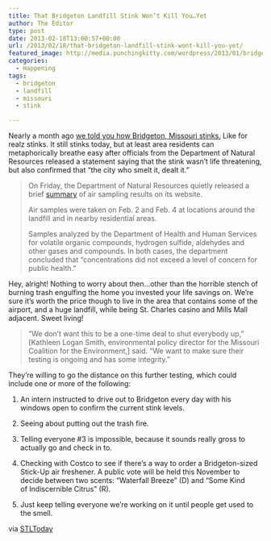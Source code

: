 ```yaml
---
title: That Bridgeton Landfill Stink Won’t Kill You…Yet
author: The Editor
type: post
date: 2013-02-18T13:00:57+00:00
url: /2013/02/18/that-bridgeton-landfill-stink-wont-kill-you-yet/
featured_image: http://media.punchingkitty.com/wordpress/2013/01/bridgeton_stinks.jpg
categories:
  - Happening
tags:
  - bridgeton
  - landfill
  - missouri
  - stink

---
```

Nearly a month ago <a href="http://punchingkitty.com/2013/01/24/bridgeton-battles-mutant-stink/" target="_blank">we told you how Bridgeton, Missouri stinks.</a> Like for realz stinks. It still stinks today, but at least area residents can metaphorically breathe easy after officials from the Department of Natural Resources released a statement saying that the stink wasn&#8217;t life threatening, but also confirmed that &#8220;the city who smelt it, dealt it.&#8221;

> On Friday, the Department of Natural Resources quietly released a brief <a title="http://www.dnr.mo.gov/env/swmp/facilities/bridgetonsanitarylandfill-dnr.htm" href="http://www.dnr.mo.gov/env/swmp/facilities/bridgetonsanitarylandfill-dnr.htm" target="_blank">summary</a> of air sampling results on its website.
> 
> Air samples were taken on Feb. 2 and Feb. 4 at locations around the landfill and in nearby residential areas.
> 
> Samples analyzed by the Department of Health and Human Services for volatile organic compounds, hydrogen sulfide, aldehydes and other gases and compounds. In both cases, the department concluded that “concentrations did not exceed a level of concern for public health.”

Hey, alright! Nothing to worry about then&#8230;other than the horrible stench of burning trash engulfing the home you invested your life savings on. We&#8217;re sure it&#8217;s worth the price though to live in the area that contains some of the airport, and a huge landfill, while being St. Charles casino and Mills Mall adjacent. Sweet living!

> “We don’t want this to be a one-time deal to shut everybody up,” [Kathleen Logan Smith, environmental policy director for the Missouri Coalition for the Environment,] said. “We want to make sure their testing is ongoing and has some integrity.”

They&#8217;re willing to go the distance on this further testing, which could include one or more of the following:

1. An intern instructed to drive out to Bridgeton every day with his windows open to confirm the current stink levels.

2. Seeing about putting out the trash fire.

3. Telling everyone #3 is impossible, because it sounds really gross to actually go and check in to.

4. Checking with Costco to see if there&#8217;s a way to order a Bridgeton-sized Stick-Up air freshener. A public vote will be held this November to decide between two scents: &#8220;Waterfall Breeze&#8221; (D) and &#8220;Some Kind of Indiscernible Citrus&#8221; (R).

5. Just keep telling everyone we&#8217;re working on it until people get used to the smell.

via <a href="http://www.stltoday.com/news/local/metro/state-bridgeton-landfill-odor-not-a-health-threat/article_56191cac-e32f-54b6-ae06-203def78e05b.html" target="_blank">STLToday</a>